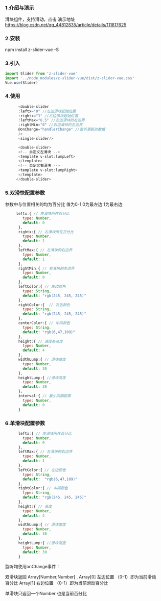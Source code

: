 ### 1.介绍与演示
滑块组件，支持滑动，点击
演示地址 https://blog.csdn.net/qq_44812835/article/details/111817625
### 2.安装 
npm install z-slider-vue -S
###  3.引入
```javascript
import Slider from 'z-slider-vue'
import '../node_modules/z-slider-vue/dist/z-slider-vue.css'
Vue.use(Slider)
```
### 4.使用
```javascript
      <double-slider 
      :leftx="0" //左边滑块起始位置
      :rightx="1" //右边滑块起始位置
      :leftMax="0.5" //左边滑块的右边界
      :rightMin="0" //右边滑块的左边界
      @onChange="handlerChange" //监听更新的数据
      />
      <single-slider/>

      <double-slider>
      <!-- 自定义左滑块 -->
      <template v-slot:lumpLeft>
      </template>
      <!-- 自定义右滑块 -->
      <template v-slot:lumpRight>
      </template>
     </double-slider>
```
### 5.双滑快配置参数
参数中与位置相关的均为百分比 值为0-1 0为最左边 1为最右边
```javascript
     leftx:{ // 左滑块所在百分比
        type: Number,
        default: 0
      },
      rightx:{ // 右滑块所在百分比
        type: Number,
        default: 1
      },
      leftMax:{ // 左滑块的右边界
        type: Number,
        default: 1
      },
      rightMin:{ // 右滑块的左边界
        type: Number,
        default: 0
      },
      leftColor:{ // 左边颜色
        type: String,
        default: "rgb(245, 245, 245)"
      },
      rightColor:{  // 右边颜色
        type: String,
        default: "rgb(245, 245, 245)"
      },
      centerColor:{ // 中间颜色
        type: String,
        default: "rgb(6,47,109)"
      },
      height:{ // 进度条高度
        type: Number,
        default: 4
      },
      widthLump:{ // 滑块宽度
        type: Number,
        default: 30
      },
      heightLump:{ //滑块高度
        type: Number,
        default: 30
      }，
      interval:{ // 最小间隔距离
        type: Number,
        default: 0
      }
```
### 6.单滑块配置参数

```javascript
	  leftx:{ // 左滑块所在百分比
        type: Number,
        default: 0
      },
      leftMax:{ // 左滑块的右边界
        type: Number,
        default: 1
      },
      leftColor:{ // 左边颜色
        type: String,
        default:  "rgb(6,47,109)"
      },
      rightColor:{ // 中间颜色
        type: String,
        default: "rgb(245, 245, 245)"
      },
      height:{ // 高度
        type: Number,
        default: 4
      },
      widthLump:{ // 滑块宽度
        type: Number,
        default: 30
      },
      heightLump:{ //滑块高度
        type: Number,
        default: 30
      }
```
监听均使用onChange事件：

双滑块返回 Array[Number,Number] ,
Array[0] 左边位置 （0-1）即为当前滑动百分比
Array[1] 右边位置 （0-1）即为当前滑动百分比

单滑块只返回一个Number 也是当前百分比

